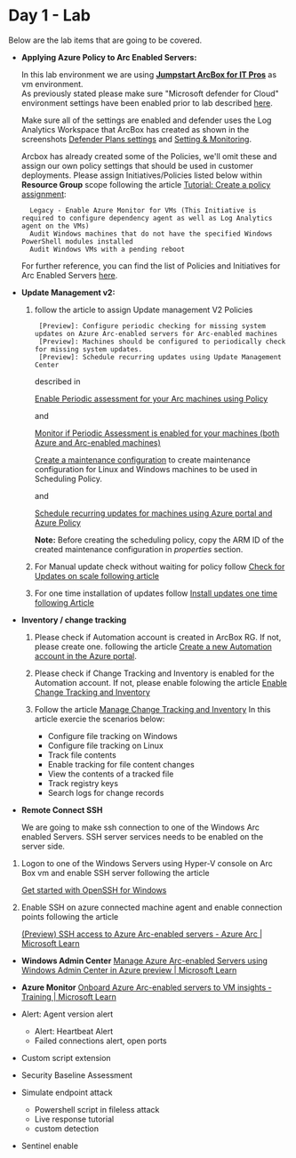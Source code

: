 # Day 1 - Lab

Below are the lab items that are going to be covered.

- **Applying Azure Policy to Arc Enabled Servers:**

     In this lab environment we are using [**Jumpstart ArcBox for IT Pros**](https://azurearcjumpstart.io/azure_jumpstart_arcbox/itpro) as vm environment.  
     As previously stated please make sure "Microsoft defender for Cloud" environment settings have been enabled prior to lab described [here](https://learn.microsoft.com/en-us/azure/defender-for-cloud/enable-enhanced-security). 

    Make sure all of the settings are enabled and defender uses the Log Analytics Workspace that ArcBox has created as shown in the screenshots
    [Defender Plans settings](/Day1/pics/defender1.jpg) and [Setting & Monitoring](/Day1/pics/defender2.jpg).

    Arcbox has already created some of the Policies, we'll omit these and assign our own policy settings that should be used in customer deployments.
    Please assign Initiatives/Policies listed below within **Resource Group** scope following the article [Tutorial: Create a policy assignment](https://learn.microsoft.com/en-us/azure/azure-arc/servers/learn/tutorial-assign-policy-portal#create-a-policy-assignment):

        Legacy - Enable Azure Monitor for VMs (This Initiative is required to configure dependency agent as well as Log Analytics agent on the VMs)
        Audit Windows machines that do not have the specified Windows PowerShell modules installed
        Audit Windows VMs with a pending reboot

    For further reference, you can find the list of Policies and Initiatives for Arc Enabled Servers [here](https://learn.microsoft.com/en-us/azure/azure-arc/servers/policy-reference).

- **Update Management v2:**

    1. follow the article to assign Update management V2 Policies 

            [Preview]: Configure periodic checking for missing system updates on Azure Arc-enabled servers for Arc-enabled machines
            [Preview]: Machines should be configured to periodically check for missing system updates.
            [Preview]: Schedule recurring updates using Update Management Center

        described in

        [Enable Periodic assessment for your Arc machines using Policy](https://learn.microsoft.com/en-us/azure/update-center/periodic-assessment-at-scale#enable-periodic-assessment-for-your-arc-machines-using-policy)

        and 

        [Monitor if Periodic Assessment is enabled for your machines (both Azure and Arc-enabled machines)](https://learn.microsoft.com/en-us/azure/update-center/periodic-assessment-at-scale#monitor-if-periodic-assessment-is-enabled-for-your-machines-both-azure-and-arc-enabled-machines)


        [Create a maintenance configuration](https://learn.microsoft.com/en-us/azure/virtual-machines/maintenance-configurations-portal#create-a-maintenance-configuration) to create maintenance configuration for Linux and Windows machines to be used in Scheduling Policy.

        and

        [Schedule recurring updates for machines using Azure portal and Azure Policy](https://learn.microsoft.com/en-us/azure/update-center/scheduled-patching?tabs=schedule-updates-single-overview%2Cschedule-updates-scale-overview#dynamic-scoping-using-policy)

        **Note:**   Before creating the scheduling policy, copy the ARM ID of the created maintenance configuration in *properties* section.
    
    2. For Manual update check without waiting for policy follow [Check for Updates on scale following article](https://learn.microsoft.com/en-us/azure/update-center/view-updates?tabs=singlevm-overview%2Cat-scale-overview#check-updates-at-scale)
    
    3. For one time installation of updates follow [Install updates one time following Article](https://learn.microsoft.com/en-us/azure/update-center/deploy-updates?tabs=install-single-overview%2Cinstall-scale-overview#install-updates-at-scale)
 

- **Inventory / change tracking**


    1. Please check if Automation account is created in ArcBox RG. If not, please create one. 
    following the article [Create a new Automation account in the Azure portal](https://learn.microsoft.com/en-us/azure/automation/automation-create-standalone-account?tabs=azureportal#create-a-new-automation-account-in-the-azure-portal).

    2. Please check if Change Tracking and Inventory is enabled for the Automation account. If not, please enable folowing the article [Enable Change Tracking and Inventory](https://learn.microsoft.com/en-us/azure/automation/change-tracking/enable-from-automation-account#enable-machines-in-the-workspace)
    
    3. Follow the article [Manage Change Tracking and Inventory](https://learn.microsoft.com/en-us/azure/automation/change-tracking/manage-change-tracking)
    In this article exercie the scenarios below:
        * Configure file tracking on Windows
        * Configure file tracking on Linux
        * Track file contents
        * Enable tracking for file content changes
        * View the contents of a tracked file
        * Track registry keys
        * Search logs for change records

- **Remote  Connect SSH**

    We are going to make ssh connection to one of the Windows Arc enabled Servers. SSH server services needs to be enabled on the server side. 

1. Logon to one of the Windows Servers using Hyper-V console on Arc Box vm and enable SSH server following the article

    [Get started with OpenSSH for Windows](https://learn.microsoft.com/en-us/windows-server/administration/openssh/openssh_install_firstuse?tabs=powershell)

2. Enable SSH on azure connected machine agent and enable connection points following the article
 
    [(Preview) SSH access to Azure Arc-enabled servers - Azure Arc | Microsoft Learn](https://learn.microsoft.com/en-us/azure/azure-arc/servers/ssh-arc-overview?tabs=azure-cli)

- **Windows Admin Center** [Manage Azure Arc-enabled Servers using Windows Admin Center in Azure preview | Microsoft Learn](https://learn.microsoft.com/en-us/windows-server/manage/windows-admin-center/azure/manage-arc-hybrid-machines)

- **Azure Monitor** [Onboard Azure Arc-enabled servers to VM insights - Training | Microsoft Learn](https://learn.microsoft.com/en-us/training/modules/monitor-azure-arc-enabled-servers/3-onboard-azure-arc-enabled-servers-to-vm-insights)
- Alert: Agent version alert
  - Alert: Heartbeat Alert
  - Failed connections alert, open ports
- Custom script extension

- Security Baseline Assessment
- Simulate endpoint attack
  - Powershell script in fileless attack
  - Live response tutorial
  - custom detection
- Sentinel enable

